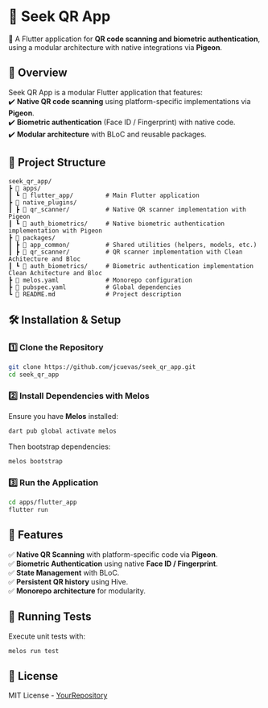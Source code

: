 # **📱 Seek QR App**  
🚀 A Flutter application for **QR code scanning and biometric authentication**, using a modular architecture with native integrations via **Pigeon**.  

## **📖 Overview**  
Seek QR App is a modular Flutter application that features:  
✔️ **Native QR code scanning** using platform-specific implementations via **Pigeon**.  
✔️ **Biometric authentication** (Face ID / Fingerprint) with native code.  
✔️ **Modular architecture** with BLoC and reusable packages.  

## **📂 Project Structure**  
```
seek_qr_app/
┣ 📂 apps/
┃ ┗ 📂 flutter_app/         # Main Flutter application
┣ 📂 native_plugins/
┃ ┣ 📂 qr_scanner/          # Native QR scanner implementation with Pigeon
┃ ┗ 📂 auth_biometrics/     # Native biometric authentication implementation with Pigeon
┣ 📂 packages/
┃ ┣ 📂 app_common/          # Shared utilities (helpers, models, etc.)
┃ ┣ 📂 qr_scanner/          # QR scanner implementation with Clean Achitecture and Bloc
┃ ┗ 📂 auth_biometrics/     # Biometric authentication implementation Clean Achitecture and Bloc
┣ 📜 melos.yaml             # Monorepo configuration
┣ 📜 pubspec.yaml           # Global dependencies
┗ 📜 README.md              # Project description
```

## **🛠 Installation & Setup**  

### **1️⃣ Clone the Repository**  
```sh
git clone https://github.com/jcuevas/seek_qr_app.git
cd seek_qr_app
```

### **2️⃣ Install Dependencies with Melos**  
Ensure you have **Melos** installed:  
```sh
dart pub global activate melos
```
Then bootstrap dependencies:  
```sh
melos bootstrap
```

### **3️⃣ Run the Application**  
```sh
cd apps/flutter_app
flutter run
```

## **🎯 Features**  
✅ **Native QR Scanning** with platform-specific code via **Pigeon**.  
✅ **Biometric Authentication** using native **Face ID / Fingerprint**.  
✅ **State Management** with BLoC.  
✅ **Persistent QR history** using Hive.  
✅ **Monorepo architecture** for modularity.  

## **🧪 Running Tests**  
Execute unit tests with:  
```sh
melos run test
```

## **📜 License**  
MIT License - [YourRepository](https://github.com/jcuevashub/seek_qr_app.git)  

